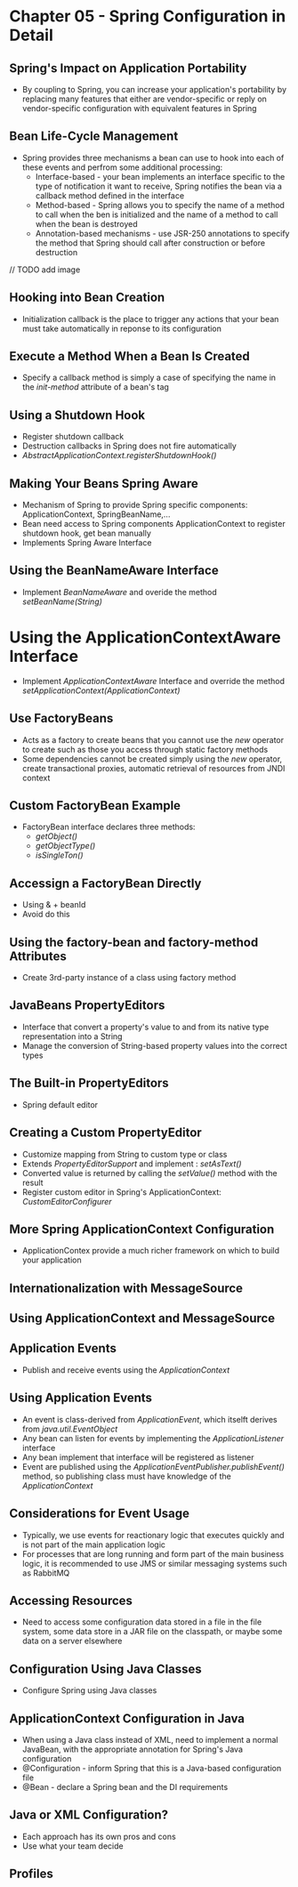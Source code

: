 # Chapter 05 - Spring Configuration in Detail

## Spring's Impact on Application Portability
* By coupling to Spring, you can increase your application's portability by replacing many features that either are vendor-specific or reply on vendor-specific configuration with equivalent features in Spring

## Bean Life-Cycle Management
* Spring provides three mechanisms a bean can use to hook into each of these events and perfrom some additional processing: 
    * Interface-based - your bean implements an interface specific to the type of notification it want to receive, Spring notifies the bean via a callback method defined in the interface 
    * Method-based - Spring allows you to specify the name of a method to call when the ben is initialized and the name of a method to call when the bean is destroyed
    * Annotation-based mechanisms - use JSR-250 annotations to specify the method that Spring should call after construction or before destruction

// TODO add image

## Hooking into Bean Creation
* Initialization callback is the place to trigger any actions that your bean must take automatically in reponse to its configuration

## Execute a Method When a Bean Is Created
* Specify a callback method is simply a case of specifying the name in the *init-method* attribute of a bean's <bean> tag

## Using a Shutdown Hook
* Register shutdown callback
* Destruction callbacks in Spring does not fire automatically
* *AbstractApplicationContext.registerShutdownHook()*

## Making Your Beans Spring Aware
* Mechanism of Spring to provide Spring specific components: ApplicationContext, SpringBeanName,...
* Bean need access to Spring components ApplicationContext to register shutdown hook, get bean manually
* Implements Spring Aware Interface

## Using the BeanNameAware Interface
* Implement *BeanNameAware* and overide the method *setBeanName(String)*

# Using the ApplicationContextAware Interface
* Implement *ApplicationContextAware* Interface and override the method *setApplicationContext(ApplicationContext)*

## Use FactoryBeans
* Acts as a factory to create beans that you cannot use the *new* operator to create such as those you access through static factory methods
* Some dependencies cannot be created simply using the *new* operator, create transactional proxies, automatic retrieval of resources from JNDI context

## Custom FactoryBean Example
* FactoryBean interface declares three methods:
    * *getObject()*
    * *getObjectType()*
    * *isSingleTon()*

## Accessign a FactoryBean Directly
* Using & + beanId
* Avoid do this

## Using the factory-bean and factory-method Attributes
* Create 3rd-party instance of a class using factory method

## JavaBeans PropertyEditors
* Interface that convert a property's value to and from its native type representation into a String
* Manage the conversion of String-based property values into the correct types

## The Built-in PropertyEditors
* Spring default editor

## Creating a Custom PropertyEditor
* Customize mapping from String to custom type or class
* Extends *PropertyEditorSupport* and implement : *setAsText()*
* Converted value is returned by calling the *setValue()* method with the result
* Register custom editor in Spring's ApplicationContext: *CustomEditorConfigurer*

## More Spring ApplicationContext Configuration
* ApplicationContex provide a much richer framework on which to build your application

## Internationalization with MessageSource

## Using ApplicationContext and MessageSource

## Application Events
* Publish and receive events using the *ApplicationContext*

## Using Application Events
* An event is class-derived from *ApplicationEvent*, which itselft derives from *java.util.EventObject*
* Any bean can listen for events by implementing the *ApplicationListener<T>* interface
* Any bean implement that interface will be registered as listener
* Event are published using the *ApplicationEventPublisher.publishEvent()* method, so publishing class must have knowledge of the *ApplicationContext*

## Considerations for Event Usage
* Typically, we use events for reactionary logic that executes quickly and is not part of the main application logic
* For processes that are long running and form part of the main business logic, it is recommended to use JMS or similar messaging systems such as RabbitMQ

## Accessing Resources
* Need to access some configuration data stored in a file in the file system, some data store in a JAR file on the classpath, or maybe some data on a server elsewhere

## Configuration Using Java Classes
* Configure Spring using Java classes

## ApplicationContext Configuration in Java
* When using a Java class instead of XML, need to implement a normal JavaBean, with the appropriate annotation for Spring's Java configuration
* @Configuration - inform Spring that this is a Java-based configuration file
* @Bean - declare a Spring bean and the DI requirements

## Java or XML Configuration?
* Each approach has its own pros and cons
* Use what your team decide

## Profiles


